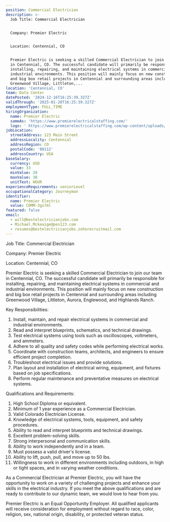 ```yaml
---
position: Commercial Electrician
description: >-
  Job Title: Commercial Electrician


  Company: Premier Electric


  Location: Centennial, CO


  Premier Electric is seeking a skilled Commercial Electrician to join our team
  in Centennial, CO. The successful candidate will primarily be responsible for
  installing, repairing, and maintaining electrical systems in commercial and
  industrial environments. This position will mainly focus on new construction
  and big box retail projects in Centennial and surrounding areas including
  Greenwood Village, Littleton,...
location: 'Centennial, CO'
team: Data Center
datePosted: '2024-12-16T16:25:39.327Z'
validThrough: '2025-01-28T16:25:39.327Z'
employmentType: FULL_TIME
hiringOrganization:
  name: Premier Electric
  sameAs: 'https://www.premierelectricalstaffing.com/'
  logo: ' https://www.premierelectricalstaffing.com/wp-content/uploads/2020/05/Premier-Electrical-Staffing-logo.png'
jobLocation:
  streetAddress: 123 Main Street
  addressLocality: Centennial
  addressRegion: CO
  postalCode: '80112'
  addressCountry: USA
baseSalary:
  currency: USD
  value: 33
  minValue: 28
  maxValue: 38
  unitText: HOUR
experienceRequirements: seniorLevel
occupationalCategory: Journeyman
identifier:
  name: Premier Electric
  value: COMM-3gs7ml
featured: false
email:
  - will@bestelectricianjobs.com
  - Michael.Mckeaige@pes123.com
  - resumes@bestelectricianjobs.zohorecruitmail.com
---
```




Job Title: Commercial Electrician

Company: Premier Electric

Location: Centennial, CO

Premier Electric is seeking a skilled Commercial Electrician to join our team in Centennial, CO. The successful candidate will primarily be responsible for installing, repairing, and maintaining electrical systems in commercial and industrial environments. This position will mainly focus on new construction and big box retail projects in Centennial and surrounding areas including Greenwood Village, Littleton, Aurora, Englewood, and Highlands Ranch.

Key Responsibilities:

1. Install, maintain, and repair electrical systems in commercial and industrial environments.
2. Read and interpret blueprints, schematics, and technical drawings.
3. Test electrical systems using tools such as oscilloscopes, voltmeters, and ammeters.
4. Adhere to all quality and safety codes while performing electrical works.
5. Coordinate with construction teams, architects, and engineers to ensure efficient project completion.
6. Troubleshoot electrical issues and provide solutions.
7. Plan layout and installation of electrical wiring, equipment, and fixtures based on job specifications.
8. Perform regular maintenance and preventative measures on electrical systems.

Qualifications and Requirements:

1. High School Diploma or equivalent.
2. Minimum of 1 year experience as a Commercial Electrician.
3. Valid Colorado Electrician License.
4. Knowledge of electrical systems, tools, equipment, and safety procedures.
5. Ability to read and interpret blueprints and technical drawings.
6. Excellent problem-solving skills.
7. Strong interpersonal and communication skills.
8. Ability to work independently and in a team.
9. Must possess a valid driver's license.
10. Ability to lift, push, pull, and move up to 50 lbs.
11. Willingness to work in different environments including outdoors, in high or tight spaces, and in varying weather conditions.

As a Commercial Electrician at Premier Electric, you will have the opportunity to work on a variety of challenging projects and enhance your skills in the electrical industry. If you meet the above qualifications and are ready to contribute to our dynamic team, we would love to hear from you. 

Premier Electric is an Equal Opportunity Employer. All qualified applicants will receive consideration for employment without regard to race, color, religion, sex, national origin, disability, or protected veteran status.
